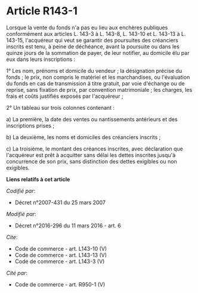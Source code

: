 # Article R143-1

Lorsque la vente du fonds n'a pas eu lieu aux enchères publiques conformément aux articles L. 143-3 à L. 143-8, L. 143-10 et
L. 143-13 à L. 143-15, l'acquéreur qui veut se garantir des poursuites des créanciers inscrits est tenu, à peine de
déchéance, avant la poursuite ou dans les quinze jours de la sommation de payer, de leur notifier, au domicile élu par eux
dans leurs inscriptions : 

1° Les nom, prénoms et domicile du vendeur ; la désignation précise du fonds ; le prix, non compris le matériel et les
marchandises, ou l'évaluation du fonds en cas de transmission à titre gratuit, par voie d'échange ou de reprise, sans
fixation de prix, par convention matrimoniale ; les charges, les frais et coûts justifiés exposés par l'acquéreur ; 

2° Un tableau sur trois colonnes contenant : 

a) La première, la date des ventes ou nantissements antérieurs et des inscriptions prises ; 

b) La deuxième, les noms et domiciles des créanciers inscrits ; 

c) La troisième, le montant des créances inscrites, avec déclaration que l'acquéreur est prêt à acquitter sans délai les
dettes inscrites jusqu'à concurrence de son prix, sans distinction des dettes exigibles ou non exigibles.

**Liens relatifs à cet article**

_Codifié par_:

  - Décret n°2007-431 du 25 mars 2007

_Modifié par_:

  - Décret n°2016-296 du 11 mars 2016 - art. 6

_Cite_:

  - Code de commerce - art. L143-10 (V)
  - Code de commerce - art. L143-13 (V)
  - Code de commerce - art. L143-3 (V)

_Cité par_:

  - Code de commerce - art. R950-1 (V)
